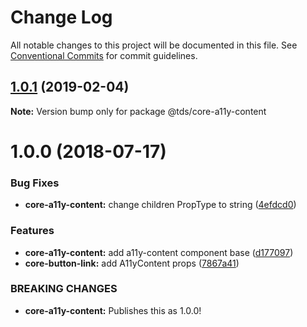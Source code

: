 # Change Log

All notable changes to this project will be documented in this file.
See [Conventional Commits](https://conventionalcommits.org) for commit guidelines.

## [1.0.1](https://github.com/telusdigital/tds/compare/@tds/core-a11y-content@1.0.0...@tds/core-a11y-content@1.0.1) (2019-02-04)

**Note:** Version bump only for package @tds/core-a11y-content

<a name="1.0.0"></a>

# 1.0.0 (2018-07-17)

### Bug Fixes

- **core-a11y-content:** change children PropType to string ([4efdcd0](https://github.com/telusdigital/tds/commit/4efdcd0))

### Features

- **core-a11y-content:** add a11y-content component base ([d177097](https://github.com/telusdigital/tds/commit/d177097))
- **core-button-link:** add A11yContent props ([7867a41](https://github.com/telusdigital/tds/commit/7867a41))

### BREAKING CHANGES

- **core-a11y-content:** Publishes this as 1.0.0!
